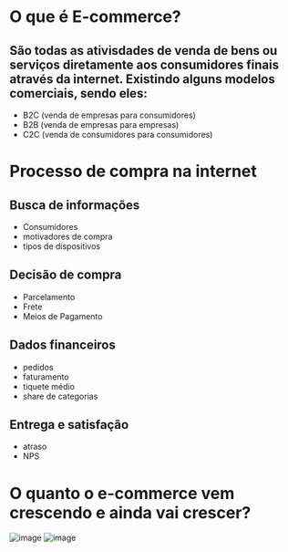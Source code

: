 
# O que é E-commerce?

## São todas as ativisdades de venda de bens ou serviços diretamente aos consumidores finais através da internet. Existindo alguns modelos comerciais, sendo eles:

* B2C (venda de empresas para consumidores)
* B2B (venda de empresas para empresas)
* C2C (venda de consumidores para consumidores)


# Processo de compra na internet

## Busca de informações
* Consumidores
* motivadores de compra
* tipos de dispositivos

## Decisão de compra
* Parcelamento
* Frete
* Meios de Pagamento

## Dados financeiros
* pedidos
* faturamento
* tiquete médio
* share de categorias

## Entrega e satisfação
* atraso
* NPS

# O quanto o e-commerce vem crescendo e ainda vai crescer?
![image](https://user-images.githubusercontent.com/59730229/148798471-4d11e1e4-9bc5-454a-b75a-333262eae124.png)
![image](https://user-images.githubusercontent.com/59730229/148798704-20d0e17a-df7d-4ddc-b3be-984b356867c7.png)

